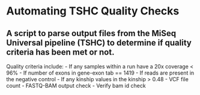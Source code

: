 <h1>Automating TSHC Quality Checks</h1>


<h2>A script to parse output files from the MiSeq Universal pipeline (TSHC) to determine if quality criteria has been met or not.</h2>
Quality criteria include:
- If any samples within a run have a 20x coverage < 96%
- If number of exons in gene-exon tab == 1419
- If reads are present in the negative control
- If any kinship values in the kinship > 0.48 
- VCF file count
- FASTQ-BAM output check
- Verify bam id check
